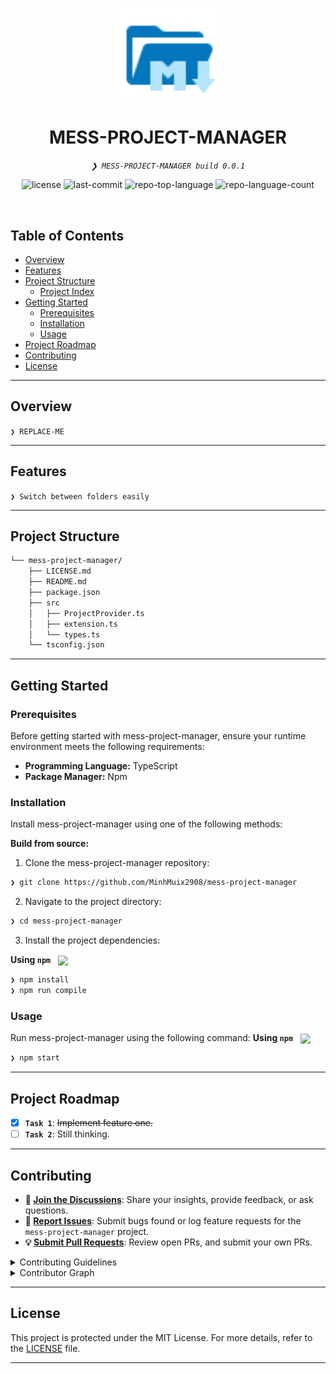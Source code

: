 <p align="center">
    <img src="https://raw.githubusercontent.com/PKief/vscode-material-icon-theme/ec559a9f6bfd399b82bb44393651661b08aaf7ba/icons/folder-markdown-open.svg" align="center" width="30%">
</p>
<p align="center"><h1 align="center">MESS-PROJECT-MANAGER</h1></p>
<p align="center">
	<em><code>❯ MESS-PROJECT-MANAGER build 0.0.1</code></em>
</p>
<p align="center">
	<img src="https://img.shields.io/github/license/MinhMuix2908/mess-project-manager?style=default&logo=opensourceinitiative&logoColor=white&color=0080ff" alt="license">
	<img src="https://img.shields.io/github/last-commit/MinhMuix2908/mess-project-manager?style=default&logo=git&logoColor=white&color=0080ff" alt="last-commit">
	<img src="https://img.shields.io/github/languages/top/MinhMuix2908/mess-project-manager?style=default&color=0080ff" alt="repo-top-language">
	<img src="https://img.shields.io/github/languages/count/MinhMuix2908/mess-project-manager?style=default&color=0080ff" alt="repo-language-count">
</p>
<p align="center"><!-- default option, no dependency badges. -->
</p>
<p align="center">
	<!-- default option, no dependency badges. -->
</p>
<br>

##  Table of Contents

- [ Overview](#-overview)
- [ Features](#-features)
- [ Project Structure](#-project-structure)
  - [ Project Index](#-project-index)
- [ Getting Started](#-getting-started)
  - [ Prerequisites](#-prerequisites)
  - [ Installation](#-installation)
  - [ Usage](#-usage)
- [ Project Roadmap](#-project-roadmap)
- [ Contributing](#-contributing)
- [ License](#-license)

---

##  Overview

<code>❯ REPLACE-ME</code>

---

##  Features

<code>❯ Switch between folders easily</code>

---

##  Project Structure

```sh
└── mess-project-manager/
    ├── LICENSE.md
    ├── README.md
    ├── package.json
    ├── src
    │   ├── ProjectProvider.ts
    │   ├── extension.ts
    │   └── types.ts
    └── tsconfig.json
```

---
##  Getting Started

###  Prerequisites

Before getting started with mess-project-manager, ensure your runtime environment meets the following requirements:

- **Programming Language:** TypeScript
- **Package Manager:** Npm


###  Installation

Install mess-project-manager using one of the following methods:

**Build from source:**

1. Clone the mess-project-manager repository:
```sh
❯ git clone https://github.com/MinhMuix2908/mess-project-manager
```

2. Navigate to the project directory:
```sh
❯ cd mess-project-manager
```

3. Install the project dependencies:


**Using `npm`** &nbsp; [<img align="center" src="https://img.shields.io/badge/npm-CB3837.svg?style={badge_style}&logo=npm&logoColor=white" />](https://www.npmjs.com/)

```sh
❯ npm install
❯ npm run compile
```




###  Usage
Run mess-project-manager using the following command:
**Using `npm`** &nbsp; [<img align="center" src="https://img.shields.io/badge/npm-CB3837.svg?style={badge_style}&logo=npm&logoColor=white" />](https://www.npmjs.com/)

```sh
❯ npm start
```


---
##  Project Roadmap

- [X] **`Task 1`**: <strike>Implement feature one.</strike>
- [ ] **`Task 2`**: Still thinking.

---

##  Contributing

- **💬 [Join the Discussions](https://github.com/MinhMuix2908/mess-project-manager/discussions)**: Share your insights, provide feedback, or ask questions.
- **🐛 [Report Issues](https://github.com/MinhMuix2908/mess-project-manager/issues)**: Submit bugs found or log feature requests for the `mess-project-manager` project.
- **💡 [Submit Pull Requests](https://github.com/MinhMuix2908/mess-project-manager/blob/main/CONTRIBUTING.md)**: Review open PRs, and submit your own PRs.

<details closed>
<summary>Contributing Guidelines</summary>

1. **Fork the Repository**: Start by forking the project repository to your github account.
2. **Clone Locally**: Clone the forked repository to your local machine using a git client.
   ```sh
   git clone https://github.com/MinhMuix2908/mess-project-manager
   ```
3. **Create a New Branch**: Always work on a new branch, giving it a descriptive name.
   ```sh
   git checkout -b new-feature-x
   ```
4. **Make Your Changes**: Develop and test your changes locally.
5. **Commit Your Changes**: Commit with a clear message describing your updates.
   ```sh
   git commit -m 'Implemented new feature x.'
   ```
6. **Push to github**: Push the changes to your forked repository.
   ```sh
   git push origin new-feature-x
   ```
7. **Submit a Pull Request**: Create a PR against the original project repository. Clearly describe the changes and their motivations.
8. **Review**: Once your PR is reviewed and approved, it will be merged into the main branch. Congratulations on your contribution!
</details>

<details closed>
<summary>Contributor Graph</summary>
<br>
<p align="left">
   <a href="https://github.com{/MinhMuix2908/mess-project-manager/}graphs/contributors">
      <img src="https://contrib.rocks/image?repo=MinhMuix2908/mess-project-manager">
   </a>
</p>
</details>

---

##  License

This project is protected under the MIT License. For more details, refer to the [LICENSE](https://choosealicense.com/licenses/mit/) file.

---
